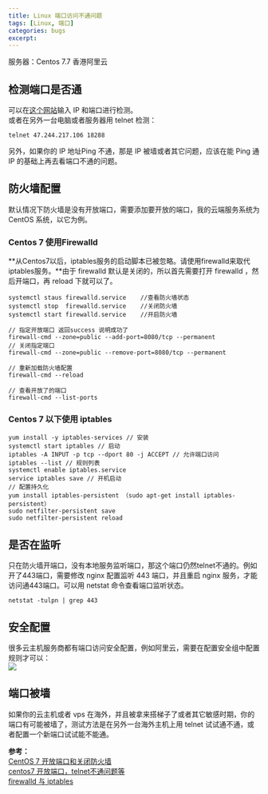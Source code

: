 ```yaml
---
title: Linux 端口访问不通问题
tags: [Linux, 端口]
categories: bugs
excerpt:
---
```


服务器：Centos 7.7 香港阿里云

## 检测端口是否通
可以在[这个网站](http://tool.chinaz.com/port/)输入 IP 和端口进行检测。  
或者在另外一台电脑或者服务器用 telnet 检测：  
```
telnet 47.244.217.106 18288
```
另外，如果你的 IP 地址Ping 不通，那是 IP 被墙或者其它问题，应该在能 Ping 通 IP 的基础上再去看端口不通的问题。

## 防火墙配置
默认情况下防火墙是没有开放端口，需要添加要开放的端口，我的云端服务系统为 CentOS 系统，以它为例。
### Centos 7 使用Firewalld
**从Centos7以后，iptables服务的启动脚本已被忽略。请使用firewalld来取代iptables服务。**由于 firewalld 默认是关闭的，所以首先需要打开 firewalld ，然后开端口，再 reload 下就可以了。  
```
systemctl staus firewalld.service    //查看防火墙状态
systemctl stop  firewalld.service    //关闭防火墙
systemctl start firewalld.service    //开启防火墙

// 指定开放端口 返回success 说明成功了
firewall-cmd --zone=public --add-port=8080/tcp --permanent
// 关闭指定端口
firewall-cmd --zone=public --remove-port=8080/tcp --permanent

// 重新加载防火墙配置
firewall-cmd --reload

// 查看开放了的端口
firewall-cmd --list-ports

```
### Centos 7 以下使用 iptables
```
yum install -y iptables-services // 安装
systemctl start iptables // 启动
iptables -A INPUT -p tcp --dport 80 -j ACCEPT // 允许端口访问
iptables --list // 规则列表
systemctl enable iptables.service
service iptables save // 开机启动
// 配置持久化
yum install iptables-persistent （sudo apt-get install iptables-persistent）
sudo netfilter-persistent save
sudo netfilter-persistent reload
```

## 是否在监听
只在防火墙开端口，没有本地服务监听端口，那这个端口仍然telnet不通的。例如开了443端口，需要修改 nginx 配置监听 443 端口，并且重启 nginx 服务，才能访问通443端口。可以用 netstat 命令查看端口监听状态。  
```
netstat -tulpn | grep 443
```

## 安全配置
很多云主机服务商都有端口访问安全配置，例如阿里云，需要在配置安全组中配置规则才可以：  
![]({{site.url}}/downloads/ports/ali_peizhi.png)  

## 端口被墙
如果你的云主机或者 vps 在海外，并且被拿来搭梯子了或者其它敏感时期，你的端口有可能被墙了，测试方法是在另外一台海外主机上用 telnet 试试通不通，或者配置一个新端口试试能不能通。

**参考：**  
[CentOS 7 开放端口和关闭防火墙](http://16bing.com/2017/08/08/centos-7-open-port/)  
[centos7 开放端口，telnet不通问题等](https://blog.csdn.net/qq_38380025/article/details/100535707)  
[firewalld 与 iptables](https://www.jianshu.com/p/70f7efe3a227)  


